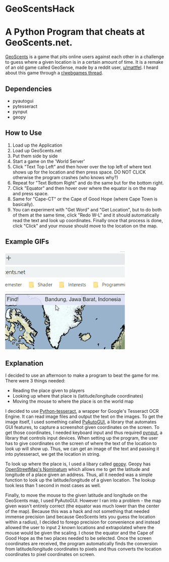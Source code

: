 # GeoScentsHack
A Python Program that cheats at GeoScents.net.
================

[GeoScents](http://geoscents.net/) is a game that pits online users against each other in a challenge to guess where a given location is in a certain amount of time. It is a remake of an old game called GeoSense, made by a reddit user, [u/mattfel](https://www.reddit.com/user/mattfel). I heard about this game through a [r/webgames thread](https://www.reddit.com/r/WebGames/comments/ehs0ie/geoscents_an_online_world_geography_game/).

## Dependencies

- pyautogui
- pytesseract
- pynput
- geopy

## How to Use

1. Load up the Application
2. Load up GeoScents.net
3. Put them side by side
4. Start a game on the 'World Server'
5. Click "Text Top Left" and then hover over the top left of where text shows up for the location and then press space. DO NOT CLICK otherwise the program crashes (who knows why?)
6. Repeat for "Text Bottom Right" and do the same but for the bottom right.
7. Click "Equator" and then hover over where the equator is on the map and press space. 
8. Same for "Cape-CT" or the Cape of Good Hope (where Cape Town is basically).
9. You can experiment with "Get Word" and "Get Location", but to do both of them at the same time, click "Redo W-L" and it should automatically read the text and look up coordinates. Finally once that process is done, click "Click" and your mouse should move to the location on the map. 

## Example GIFs

![gs1](https://github.com/AmritAmar/GeoScentsHack/blob/master/GeoScents1.gif)

## Explanation

I decided to use an afternoon to make a program to beat the game for me. There were 3 things needed:

- Reading the place given to players
- Looking up where that place is (latitude/longitude coordinates)
- Moving the mouse to where the place is on the world map

I decided to use [Python-tesseract](https://pypi.org/project/pytesseract/), a wrapper for Google's Tesseract OCR Engine. It can read image files and output the text on the images. To get the image itself, I used something called [PyAutoGUI](https://pypi.org/project/PyAutoGUI/), a library that automates GUI features, to capture a screenshot given coordinates on the screen. To get those coordinates, I needed keyboard input and thus required [pynput](https://pypi.org/project/pynput/), a library that controls input devices. When setting up the program, the user has to give coordinates on the screen of where the text of the location to look up will show up. Thus, we can get an image of the text and passing it into pytesseract, we get the location in string.

To look up where the place is, I used a libary called [geopy](https://pypi.org/project/geopy/). Geopy has [OpenStreetMap's Nominatum](https://wiki.openstreetmap.org/wiki/Nominatim) which allows me to get the latitude and longitude of a place given an address. Thus, all it needed was a simple function to look up the latitude/longitude of a given location. The lookup took less than 1 second in most cases as well.

Finally, to move the mouse to the given latitude and longitude on the GeoScents map, I used PyAutoGUI. However I ran into a problem - the map given wasn't entirely correct (the equator was much lower than the center of the map). Because this was a hack and not something that needed immense precision (and because GeoScents lets you guess the location within a radius), I decided to forego precision for convenience and instead allowed the user to input 2 known locations and extrapolated where the mouse would be given the scaling. I chose the equator and the Cape of Good Hope as the two places needed to be selected. Once the screen coordinates are received, the program automatically finds the conversion from latitude/longitude coordinates to pixels and thus converts the location coordinates to pixel coordinates on screen.

